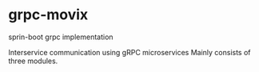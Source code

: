 # grpc-movix
sprin-boot grpc implementation

Interservice communication using gRPC microservices
Mainly consists of three modules.

